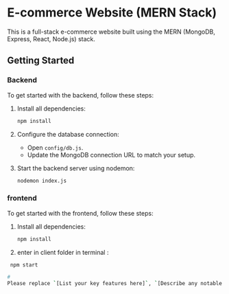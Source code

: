# E-commerce Website (MERN Stack)

This is a full-stack e-commerce website built using the MERN (MongoDB, Express, React, Node.js) stack.

## Getting Started

### Backend

To get started with the backend, follow these steps:

1. Install all dependencies:
   ```bash
   npm install
2. Configure the database connection:
   - Open `config/db.js`.
   - Update the MongoDB connection URL to match your setup.

3. Start the backend server using nodemon:
   ```bash
   nodemon index.js

### frontend


To get started with the frontend, follow these steps:

1. Install all dependencies:
   ```bash
   npm install

2. enter in client folder in terminal :
  ```bash
   npm start

#
Please replace `[List your key features here]`, `[Describe any notable functionalities or technologies used in your project]`, and other placeholders with relevant details about your project. This comprehensive README will help users and collaborators understand and work with your e-commerce website project effectively.


